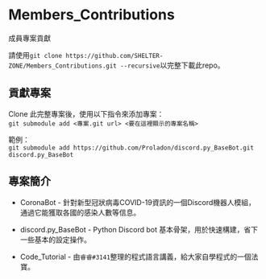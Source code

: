 # Members_Contributions
成員專案貢獻

請使用`git clone https://github.com/SHELTER-ZONE/Members_Contributions.git --recursive`以完整下載此repo。

## 貢獻專案
Clone 此完整專案後，使用以下指令來添加專案：  
`git submodule add <專案.git url> <要在這裡顯示的專案名稱>`  

範例：  
`git submodule add https://github.com/Proladon/discord.py_BaseBot.git discord.py_BaseBot`


## 專案簡介
- CoronaBot - 針對新型冠狀病毒COVID-19資訊的一個Discord機器人模組，通過它能獲取各國的感染人數等信息。

- discord.py_BaseBot - Python Discord bot 基本骨架，用於快速構建，省下一些基本的設定操作。

- Code_Tutorial - 由`睿睿#3141`整理的程式語言講義，給大家自學程式的一個法寶。
